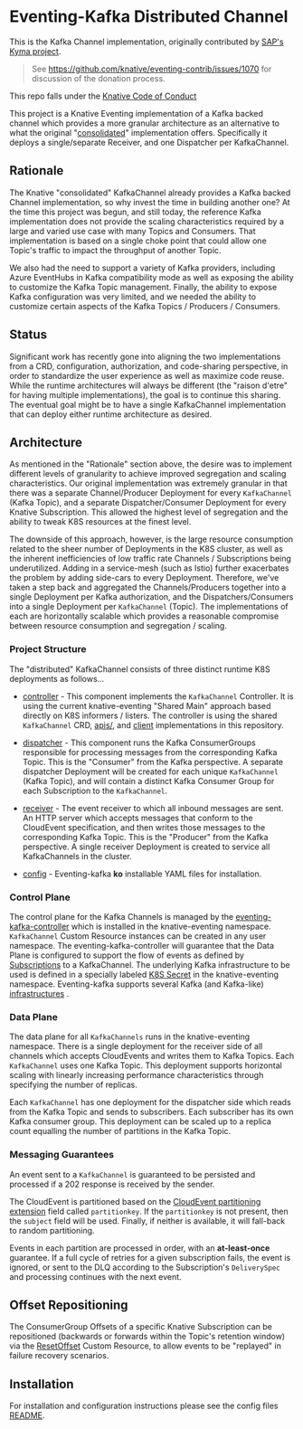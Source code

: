# Eventing-Kafka Distributed Channel

This is the Kafka Channel implementation, originally contributed by
[SAP's Kyma project](https://github.com/kyma-project).

> See <https://github.com/knative/eventing-contrib/issues/1070> for discussion
> of the donation process.

This repo falls under the
[Knative Code of Conduct](https://github.com/knative/community/blob/master/CODE-OF-CONDUCT.md)

This project is a Knative Eventing implementation of a Kafka backed channel
which provides a more granular architecture as an alternative to what the
original "[consolidated](../consolidated)" implementation offers. Specifically
it deploys a single/separate Receiver, and one Dispatcher per KafkaChannel.

## Rationale

The Knative "consolidated" KafkaChannel already provides a Kafka backed Channel
implementation, so why invest the time in building another one? At the time this
project was begun, and still today, the reference Kafka implementation does not
provide the scaling characteristics required by a large and varied use case with
many Topics and Consumers. That implementation is based on a single choke point
that could allow one Topic's traffic to impact the throughput of another Topic.

We also had the need to support a variety of Kafka providers, including Azure
EventHubs in Kafka compatibility mode as well as exposing the ability to
customize the Kafka Topic management. Finally, the ability to expose Kafka
configuration was very limited, and we needed the ability to customize certain
aspects of the Kafka Topics / Producers / Consumers.

## Status

Significant work has recently gone into aligning the two implementations from a
CRD, configuration, authorization, and code-sharing perspective, in order to
standardize the user experience as well as maximize code reuse. While the
runtime architectures will always be different
(the "raison d'etre" for having multiple implementations), the goal is to
continue this sharing. The eventual goal might be to have a single KafkaChannel
implementation that can deploy either runtime architecture as desired.

## Architecture

As mentioned in the "Rationale" section above, the desire was to implement
different levels of granularity to achieve improved segregation and scaling
characteristics. Our original implementation was extremely granular in that
there was a separate Channel/Producer Deployment for every `KafkaChannel` (Kafka
Topic), and a separate Dispatcher/Consumer Deployment for every Knative
Subscription. This allowed the highest level of segregation and the ability to
tweak K8S resources at the finest level.

The downside of this approach, however, is the large resource consumption
related to the sheer number of Deployments in the K8S cluster, as well as the
inherent inefficiencies of low traffic rate Channels / Subscriptions being
underutilized. Adding in a service-mesh (such as Istio) further exacerbates the
problem by adding side-cars to every Deployment. Therefore, we've taken a step
back and aggregated the Channels/Producers together into a single Deployment per
Kafka authorization, and the Dispatchers/Consumers into a single Deployment per
`KafkaChannel` (Topic). The implementations of each are horizontally scalable
which provides a reasonable compromise between resource consumption and
segregation / scaling.

### Project Structure

The "distributed" KafkaChannel consists of three distinct runtime K8S
deployments as follows...

- [controller](controller/README.md) - This component implements the
  `KafkaChannel` Controller. It is using the current knative-eventing "Shared
  Main" approach based directly on K8S informers / listers. The controller is
  using the shared `KafkaChannel` CRD, [apis/](../../../pkg/apis), and
  [client](../../../pkg/client) implementations in this repository.

- [dispatcher](dispatcher/README.md) - This component runs the Kafka
  ConsumerGroups responsible for processing messages from the corresponding
  Kafka Topic. This is the "Consumer" from the Kafka perspective. A separate
  dispatcher Deployment will be created for each unique `KafkaChannel` (Kafka
  Topic), and will contain a distinct Kafka Consumer Group for each Subscription
  to the `KafkaChannel`.

- [receiver](receiver/README.md) - The event receiver to which all inbound
  messages are sent. An HTTP server which accepts messages that conform to the
  CloudEvent specification, and then writes those messages to the corresponding
  Kafka Topic. This is the "Producer" from the Kafka perspective. A single
  receiver Deployment is created to service all KafkaChannels in the cluster.

- [config](../../../config/channel/distributed/README.md) - Eventing-kafka
  **ko** installable YAML files for installation.

### Control Plane

The control plane for the Kafka Channels is managed by the
[eventing-kafka-controller](controller/README.md) which is installed in the
knative-eventing namespace. `KafkaChannel` Custom Resource instances can be
created in any user namespace. The eventing-kafka-controller will guarantee that
the Data Plane is configured to support the flow of events as defined by
[Subscriptions](https://knative.dev/docs/reference/eventing/#messaging.knative.dev/v1alpha1.Subscription)
to a KafkaChannel. The underlying Kafka infrastructure to be used is defined in
a specially labeled
[K8S Secret](../../../config/channel/distributed/README.md#Credentials) in the
knative-eventing namespace. Eventing-kafka supports several Kafka (and
Kafka-like)
[infrastructures](../../../config/channel/distributed/README.md#Kafka%20Providers)
.

### Data Plane

The data plane for all `KafkaChannels` runs in the knative-eventing namespace.
There is a single deployment for the receiver side of all channels which accepts
CloudEvents and writes them to Kafka Topics. Each `KafkaChannel` uses one Kafka
Topic. This deployment supports horizontal scaling with linearly increasing
performance characteristics through specifying the number of replicas.

Each `KafkaChannel` has one deployment for the dispatcher side which reads from
the Kafka Topic and sends to subscribers. Each subscriber has its own Kafka
consumer group. This deployment can be scaled up to a replica count equalling
the number of partitions in the Kafka Topic.

### Messaging Guarantees

An event sent to a `KafkaChannel` is guaranteed to be persisted and processed if
a 202 response is received by the sender.

The CloudEvent is partitioned based on the
[CloudEvent partitioning extension](https://github.com/cloudevents/spec/blob/master/extensions/partitioning.md)
field called `partitionkey`. If the `partitionkey` is not present, then the
`subject` field will be used. Finally, if neither is available, it will
fall-back to random partitioning.

Events in each partition are processed in order, with an **at-least-once**
guarantee. If a full cycle of retries for a given subscription fails, the event
is ignored, or sent to the DLQ according to the Subscription's `DeliverySpec`
and processing continues with the next event.

## Offset Repositioning

The ConsumerGroup Offsets of a specific Knative Subscription can be
repositioned (backwards or forwards within the Topic's retention window) via the
[ResetOffset](../../../config/command/resetoffset/README.md) Custom Resource, to
allow events to be "replayed" in failure recovery scenarios.

## Installation

For installation and configuration instructions please see the config files
[README](../../../config/channel/distributed/README.md).
